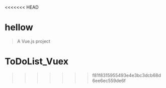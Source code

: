 <<<<<<< HEAD
# hellow

> A Vue.js project

# ToDoList_Vuex
>>>>>>> f81f8315955493e4e3bc3dcb68d6ee6ec559de6f
